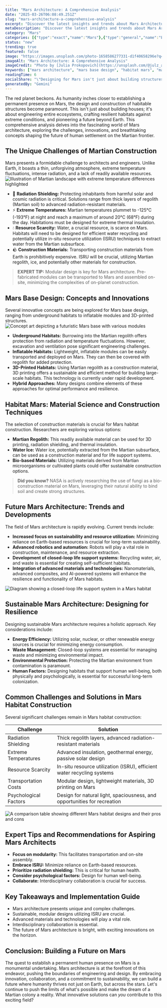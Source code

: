 ```yaml
---
title: "Mars Architecture: A Comprehensive Analysis"
date: "2025-03-26T06:08:49.251Z"
slug: "mars-architecture-a-comprehensive-analysis"
excerpt: "Discover the latest insights and trends about Mars Architecture. This comprehensive guide covers everything you need to know about Mars Architecture in 2025."
metaDescription: "Discover the latest insights and trends about Mars Architecture. This comprehensive guide covers everything you need to know about Mars Architecture in 202..."
category: "Mars"
categories: [{"type":"exact","name":"Mars"},{"type":"general","name":"Engineering"},{"type":"medium","name":"Structural Design"},{"type":"specific","name":"Habitat Construction"},{"type":"niche","name":"3D Printing"}]
status: "new"
trending: true
featured: false
image: "https://images.unsplash.com/photo-1658586277331-d1f40658296e?q=85&w=1200&fit=max&fm=webp&auto=compress"
imageAlt: "Mars Architecture: A Comprehensive Analysis"
imageCredit: "Photo by [Julia Prokopovich](https://unsplash.com/@julz_ap) on Unsplash"
keywords: ["mars architecture", "mars base design", "habitat mars", "mars colony architecture", "future mars architecture", "sustainable mars architecture", "mars habitat construction", "buy mars habitat plans", "mars architecture designs", "best mars architecture concepts"]
readingTime: 6
socialShare: "\"Designing for Mars isn't just about building structures; it's about engineering entire ecosystems, crafting resilient habitats against extreme conditions, and pioneering a future beyond Earth.\""
generatedBy: "Gemini"
---
```




The red planet beckons.  As humanity inches closer to establishing a permanent presence on Mars, the design and construction of habitable structures become paramount.  This isn't just about building houses; it's about engineering entire ecosystems, crafting resilient habitats against extreme conditions, and pioneering a future beyond Earth. This comprehensive analysis delves into the fascinating world of Mars architecture, exploring the challenges, innovations, and breathtaking concepts shaping the future of human settlement on the Martian frontier.

## The Unique Challenges of Martian Construction

Mars presents a formidable challenge to architects and engineers. Unlike Earth, it boasts a thin, unforgiving atmosphere, extreme temperature fluctuations, intense radiation, and a lack of readily available resources. ![Illustration of Martian landscape with extreme temperature differences highlighted](https://images.unsplash.com/photo-1565881606991-789a8dff9dbb?q=85&w=1200&fit=max&fm=webp&auto=compress)

* 🔑 **Radiation Shielding:**  Protecting inhabitants from harmful solar and cosmic radiation is critical.  Solutions range from thick layers of regolith (Martian soil) to advanced radiation-resistant materials.
* ⚡ **Extreme Temperatures:** Martian temperatures plummet to -125°C (-193°F) at night and reach a maximum of around 20°C (68°F) during the day.  Habitations must be designed for extreme thermal insulation.
* 💧 **Resource Scarcity:**  Water, a crucial resource, is scarce on Mars.  Habitats will need to be designed for efficient water recycling and potentially utilize in-situ resource utilization (ISRU) techniques to extract water from the Martian subsurface.
* 🪨 **Construction Materials:**  Transporting construction materials from Earth is prohibitively expensive.  ISRU will be crucial, utilizing Martian regolith, ice, and potentially other materials for construction.

> **EXPERT TIP:**  Modular design is key for Mars architecture.  Pre-fabricated modules can be transported to Mars and assembled on-site, minimizing the complexities of on-planet construction.

##  Mars Base Design: Concepts and Innovations

Several innovative concepts are being explored for Mars base design, ranging from underground habitats to inflatable modules and 3D-printed structures. ![Concept art depicting a futuristic Mars base with various modules](https://images.unsplash.com/photo-1569949381669-ecf31ae8e613?q=85&w=1200&fit=max&fm=webp&auto=compress)

* **Underground Habitats:**  Burrowing into the Martian regolith offers protection from radiation and temperature fluctuations.  However, excavation and ventilation pose significant engineering challenges.
* **Inflatable Habitats:**  Lightweight, inflatable modules can be easily transported and deployed on Mars.  They can then be covered with regolith for added protection.
* **3D-Printed Habitats:**  Using Martian regolith as a construction material, 3D printing offers a sustainable and efficient method for building large-scale habitats.  This technology is currently under rapid development.
* **Hybrid Approaches:**  Many designs combine elements of these approaches for optimal performance and resilience.

## Habitat Mars: Material Science and Construction Techniques

The selection of construction materials is crucial for Mars habitat construction.  Researchers are exploring various options:

* **Martian Regolith:**  This readily available material can be used for 3D printing, radiation shielding, and thermal insulation.
* **Water Ice:**  Water ice, potentially extracted from the Martian subsurface, can be used as a construction material and for life support systems.
* **Bio-based Materials:**  Utilizing materials derived from Martian microorganisms or cultivated plants could offer sustainable construction options.

> **Did you know?**  NASA is actively researching the use of fungi as a bio-construction material on Mars, leveraging their natural ability to bind soil and create strong structures.

## Future Mars Architecture: Trends and Developments

The field of Mars architecture is rapidly evolving. Current trends include:

* **Increased focus on sustainability and resource utilization:**  Minimizing reliance on Earth-based resources is crucial for long-term sustainability.
* **Advanced robotics and automation:**  Robots will play a vital role in construction, maintenance, and resource extraction.
* **Development of closed-loop life support systems:**  Recycling water, air, and waste is essential for creating self-sufficient habitats.
* **Integration of advanced materials and technologies:**  Nanomaterials, advanced composites, and AI-powered systems will enhance the resilience and functionality of Mars habitats.

![Diagram showing a closed-loop life support system in a Mars habitat](https://images.unsplash.com/photo-1527071584887-05d161411741?q=85&w=1200&fit=max&fm=webp&auto=compress)

## Sustainable Mars Architecture: Designing for Resilience

Designing sustainable Mars architecture requires a holistic approach.  Key considerations include:

* **Energy Efficiency:**  Utilizing solar, nuclear, or other renewable energy sources is crucial for minimizing energy consumption.
* **Waste Management:**  Closed-loop systems are essential for managing waste and minimizing environmental impact.
* **Environmental Protection:**  Protecting the Martian environment from contamination is paramount.
* **Human Factors:**  Designing habitats that support human well-being, both physically and psychologically, is essential for successful long-term colonization.

## Common Challenges and Solutions in Mars Habitat Construction

Several significant challenges remain in Mars habitat construction:

| Challenge                     | Solution                                                                     |
|------------------------------|-----------------------------------------------------------------------------|
| Radiation Shielding           | Thick regolith layers, advanced radiation-resistant materials                |
| Extreme Temperatures          | Advanced insulation, geothermal energy, passive solar design                 |
| Resource Scarcity             | In-situ resource utilization (ISRU), efficient water recycling systems       |
| Transportation Costs          | Modular design, lightweight materials, 3D printing on Mars                  |
| Psychological Factors         | Design for natural light, spaciousness, and opportunities for recreation    |

![A comparison table showing different Mars habitat designs and their pros and cons](https://images.unsplash.com/photo-1645374835767-5fc6299fad97?q=85&w=1200&fit=max&fm=webp&auto=compress)

## Expert Tips and Recommendations for Aspiring Mars Architects

* **Focus on modularity:**  This facilitates transportation and on-site assembly.
* **Embrace ISRU:**  Minimize reliance on Earth-based resources.
* **Prioritize radiation shielding:**  This is critical for human health.
* **Consider psychological factors:**  Design for human well-being.
* **Collaborate:**  Interdisciplinary collaboration is crucial for success.

## Key Takeaways and Implementation Guide

* Mars architecture presents unique and complex challenges.
* Sustainable, modular designs utilizing ISRU are crucial.
* Advanced materials and technologies will play a vital role.
* Interdisciplinary collaboration is essential.
* The future of Mars architecture is bright, with exciting innovations on the horizon.

## Conclusion:  Building a Future on Mars

The quest to establish a permanent human presence on Mars is a monumental undertaking.  Mars architecture is at the forefront of this endeavor, pushing the boundaries of engineering and design.  By embracing innovation, collaboration, and a commitment to sustainability, we can build a future where humanity thrives not just on Earth, but across the stars.  Let's continue to push the limits of what's possible and make the dream of a Martian colony a reality.  What innovative solutions can *you* contribute to this exciting field?

